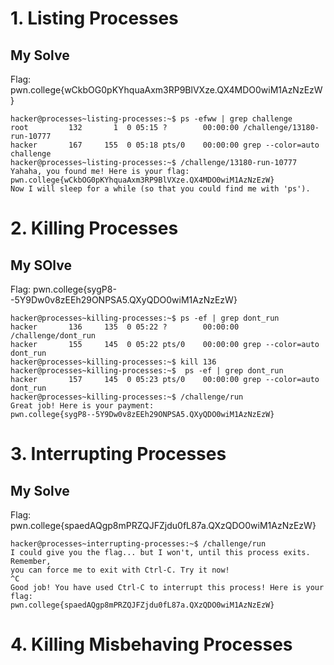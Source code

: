 # 1. Listing Processes
## My Solve
Flag: pwn.college{wCkbOG0pKYhquaAxm3RP9BlVXze.QX4MDO0wiM1AzNzEzW}

```
hacker@processes~listing-processes:~$ ps -efww | grep challenge
root         132       1  0 05:15 ?        00:00:00 /challenge/13180-run-10777
hacker       167     155  0 05:18 pts/0    00:00:00 grep --color=auto challenge
hacker@processes~listing-processes:~$ /challenge/13180-run-10777
Yahaha, you found me! Here is your flag:
pwn.college{wCkbOG0pKYhquaAxm3RP9BlVXze.QX4MDO0wiM1AzNzEzW}
Now I will sleep for a while (so that you could find me with 'ps').
```

# 2. Killing Processes
## My SOlve
Flag: pwn.college{sygP8--5Y9Dw0v8zEEh29ONPSA5.QXyQDO0wiM1AzNzEzW}

```
hacker@processes~killing-processes:~$ ps -ef | grep dont_run
hacker       136     135  0 05:22 ?        00:00:00 /challenge/dont_run
hacker       155     145  0 05:22 pts/0    00:00:00 grep --color=auto dont_run
hacker@processes~killing-processes:~$ kill 136
hacker@processes~killing-processes:~$  ps -ef | grep dont_run
hacker       157     145  0 05:23 pts/0    00:00:00 grep --color=auto dont_run
hacker@processes~killing-processes:~$ /challenge/run
Great job! Here is your payment:
pwn.college{sygP8--5Y9Dw0v8zEEh29ONPSA5.QXyQDO0wiM1AzNzEzW}
```

# 3. Interrupting Processes
## My Solve
Flag: pwn.college{spaedAQgp8mPRZQJFZjdu0fL87a.QXzQDO0wiM1AzNzEzW}

```
hacker@processes~interrupting-processes:~$ /challenge/run
I could give you the flag... but I won't, until this process exits. Remember,
you can force me to exit with Ctrl-C. Try it now!
^C
Good job! You have used Ctrl-C to interrupt this process! Here is your flag:
pwn.college{spaedAQgp8mPRZQJFZjdu0fL87a.QXzQDO0wiM1AzNzEzW}
```

# 4. Killing Misbehaving Processes
